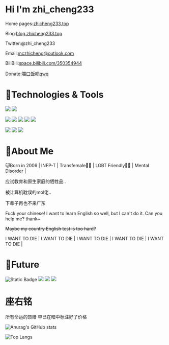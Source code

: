 # Hi I'm zhi_cheng233

Home pages:[zhicheng233.top](https://zhicheng233.top)

Blog:[blog.zhicheng233.top](https://blog.zhicheng233.top)

Twitter:@zhi_cheng233

Email:[mczhicheng@outlook.com](mailto:mczhicheng@outlook.com)

BiliBili:[space.bilibili.com/350354944](https://space.bilibili.com/350354944)

Donate:[喂口饭吧qwq](https://zhicheng233.top/Donate/)

# 🧰Technologies & Tools
![](https://img.shields.io/badge/11-OS?style=flat&logo=windows11&label=Windows&color=%230078D4)
![](https://img.shields.io/badge/Arch%20Linux-IDE?style=flat&logo=archlinux&logoColor=ffffff&label=OS&color=%231793D1)

![](https://img.shields.io/badge/IntelliJ%20IDEA-IDE?style=flat&logo=intellijidea&logoColor=ffffff&label=IDE&color=3cc4ff)
![](https://img.shields.io/badge/PyCharm-IDE?style=flat&logo=pycharm&logoColor=ffffff&label=IDE&color=ffe108)
![](https://img.shields.io/badge/Visual%20Studio%202022-IDE?style=flat&logo=visualstudio&logoColor=ffffff&label=IDE&color=%235C2D91)
![](https://img.shields.io/badge/Android%20Studio-IDE?style=flat&logo=androidstudio&logoColor=ffffff&label=IDE&color=%233DDC84)
![](https://img.shields.io/badge/Visual%20Studio%20Code-Editor?style=flat&logo=visualstudiocode&logoColor=ffffff&label=Editor&color=%23007ACC)

![](https://img.shields.io/badge/Java-Code?style=flat&logo=openjdk&logoColor=ffffff&label=Code&color=%23F80000)
![](https://img.shields.io/badge/Python-Code?style=flat&logo=python&logoColor=ffffff&label=Code&color=ffe108)
![](https://img.shields.io/badge/C%23-Code?style=flat&logo=csharp&logoColor=ffffff&label=Code&color=%23512BD4)

# 📌About Me

🐱Born in 2006 | INFP-T | Transfemale🏳‍⚧ | LGBT Friendly🏳️‍🌈 | Mental Disorder |

应试教育和原生家庭的牺牲品..

被计算机耽误的mol佬..

下辈子再也不来广东

Fuck your chinese! I want to learn English so well, but  I can't do it. Can you help me? thank~

~~Maybe my country English test is too hard?~~

I WANT TO DIE | I WANT TO DIE | I WANT TO DIE | I WANT TO DIE | I WANT TO DIE |

# 🌈Future
![Static Badge](https://img.shields.io/badge/Rust-Code?logo=rust&label=Code&color=E64D21)
![](https://img.shields.io/badge/C%2B%2B-Code?style=flat&logo=cplusplus&logoColor=ffffff&label=Code&color=%2300599C)
![](https://img.shields.io/badge/QT-Framework?style=flat&logo=qt&logoColor=ffffff&label=Framework&color=%2341CD52)
![](https://img.shields.io/badge/React-Framework?style=flat&logo=react&logoColor=ffffff&label=Framework&color=%2361DAFB)

# 座右铭
所有命运的馈赠 早已在暗中标注好了价格

![Anurag's GitHub stats](https://github-readme-stats.vercel.app/api?username=zhicheng233&bg_color=30,e96443,904e95&title_color=fff&text_color=fff)

![Top Langs](https://github-readme-stats.vercel.app/api/top-langs/?username=zhicheng233)

